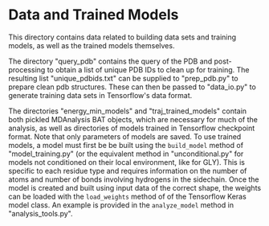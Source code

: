 Data and Trained Models
=========================

This directory contains data related to building data sets and training models, as well as the trained models themselves.

The directory "query_pdb" contains the query of the PDB and post-processing to obtain a list of unique PDB IDs to clean up for training.
The resulting list "unique_pdbids.txt" can be supplied to "prep_pdb.py" to prepare clean pdb structures.
These can then be passed to "data_io.py" to generate training data sets in Tensorflow's data format.

The directories "energy_min_models" and "traj_trained_models" contain both pickled MDAnalysis BAT objects, which are necessary for much of the analysis, as well as directories of models trained in Tensorflow checkpoint format.
Note that only parameters of models are saved.
To use trained models, a model must first be be built using the `build_model` method of "model_training.py" (or the equivalent method in "unconditional.py" for models not conditioned on their local environment, like for GLY).
This is specific to each residue type and requires information on the number of atoms and number of bonds involving hydrogens in the sidechain.
Once the model is created and built using input data of the correct shape, the weights can be loaded with the `load_weights` method of of the Tensorflow Keras model class.
An example is provided in the `analyze_model` method in "analysis_tools.py".


